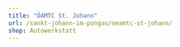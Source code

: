 ```yaml
---
title: "ÖAMTC St. Johann"
url: /sankt-johann-im-pongau/oeamtc-st-johann/
shop: Autowerkstatt
---
```

